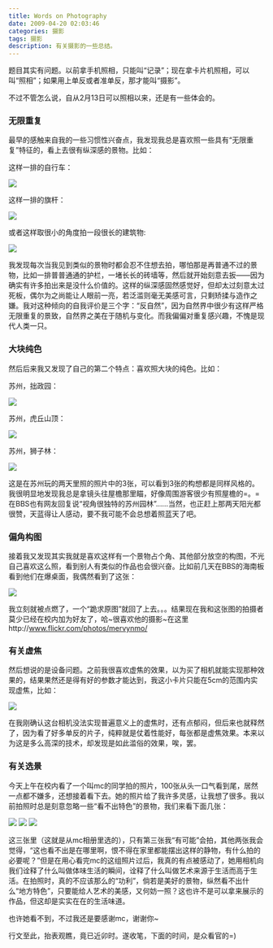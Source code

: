 ```yaml
---
title: Words on Photography
date: 2009-04-20 02:03:46
categories: 摄影
tags: 摄影
description: 有关摄影的一些总结。
---
```

题目其实有问题。以前拿手机照相，只能叫“记录”；现在拿卡片机照相，可以叫“照相”；如果用上单反或者准单反，那才能叫“摄影”。

不过不管怎么说，自从2月13日可以照相以来，还是有一些体会的。

### 无限重复

最早的感触来自我的一些习惯性兴奋点，我发现我总是喜欢照一些具有“无限重复”特征的，看上去很有纵深感的景物。比如：

这样一排的自行车：

![](http://ww2.sinaimg.cn/mw690/5613ec79jw1f7wbfvm15aj21kw2dc1ky.jpg)

这样一排的旗杆：

![](http://ww3.sinaimg.cn/mw690/5613ec79jw1f7wbgl0amvj21kw16odx6.jpg)

或者这样取很小的角度拍一段很长的建筑物:

![](http://ww2.sinaimg.cn/mw690/5613ec79jw1f7wbicthqwj21kw2dc4qq.jpg)

我发现每次当我见到类似的景物时都会忍不住想去拍，哪怕那是再普通不过的景物，比如一排普普通通的护栏，一堵长长的砖墙等，然后就开始刻意去扳——因为确实有许多拍出来是没什么价值的。这样的纵深感固然感觉好，但却太过刻意太过死板，偶尔为之尚能让人眼前一亮，若泛滥则毫无美感可言，只剩矫揉与造作之嫌。我对这种倾向的自我评价是三个字：“反自然”，因为自然界中很少有这样严格无限重复的景致，自然界之美在于随机与变化。而我偏偏对重复感兴趣，不愧是现代人类一只。

### 大块纯色

然后后来我又发现了自己的第二个特点：喜欢照大块的纯色。比如：

苏州，拙政园：

![](http://ww3.sinaimg.cn/mw690/5613ec79jw1f7wbk7wjp1j21kw11x19i.jpg)

苏州，虎丘山顶：

![](http://ww1.sinaimg.cn/mw690/5613ec79jw1f7wbl8holrj21kw2dc7wh.jpg)

苏州，狮子林：

![](http://ww1.sinaimg.cn/mw690/5613ec79jw1f7wblzhjjuj21kw11xwvf.jpg)

这是在苏州玩的两天里照的照片中的3张，可以看到3张的构想都是同样风格的。我很明显地发现我总是拿镜头往屋檐那里瞄，好像周围游客很少有照屋檐的=。= 在BBS也有网友回复说“视角很独特的苏州园林”……当然，也正赶上那两天阳光都很赞，天蓝得让人感动，要不我可能不会总想着照蓝天了吧。

### 偏角构图

接着我又发现其实我就是喜欢这样有一个景物占个角、其他部分放空的构图，不光自己喜欢这么照，看到别人有类似的作品也会很兴奋。比如前几天在BBS的海南板看到他们在爆桌面，我偶然看到了这张：

![](http://ww3.sinaimg.cn/large/5613ec79jw1f7wbry7lcxj20rs0hd7aa.jpg)

我立刻就被点燃了，一个“跪求原图”就回了上去。。。结果现在我和这张图的拍摄者莫少已经在校内加为好友了，哈~很喜欢他的摄影~在这里http://www.flickr.com/photos/mervynmo/

### 有关虚焦

然后想说的是设备问题。之前我很喜欢虚焦的效果，以为买了相机就能实现那种效果的，结果果然还是得有好的参数才能达到，我这小卡片只能在5cm的范围内实现虚焦，比如：

![](http://ww4.sinaimg.cn/mw690/5613ec79jw1f7wbucxjzlj21kw11xqka.jpg)

在我刚确认这台相机没法实现普遍意义上的虚焦时，还有点郁闷，但后来也就释然了，因为看了好多单反的片子，纯粹就是仗着性能好，每张都是虚焦效果。本来以为这是多么高深的技术，却发现是如此滥俗的效果，唉，罢。

### 有关选景

今天上午在校内看了一个叫mc的同学拍的照片，100张从头一口气看到尾，居然一点都不嫌多，还想接着看下去。她的照片给了我许多灵感，让我想了很多。我以前拍照时总是刻意忽略一些“看不出特色”的景物，我们来看下面几张：

![](http://ww4.sinaimg.cn/large/5613ec79jw1f7wbvt6rorj20b50goac4.jpg)
![](http://ww1.sinaimg.cn/large/5613ec79jw1f7wbvt5gz8j20b50got9i.jpg)
![](http://ww2.sinaimg.cn/large/5613ec79jw1f7wbvt73kmj20b50gojt1.jpg)
  
这三张里（这就是从mc相册里选的），只有第三张我“有可能”会拍，其他两张我会觉得，“这也看不出是在哪里啊，恨不得在家里都能摆出这样的静物，有什么拍的必要呢？”但是在用心看完mc的这组照片过后，我真的有点被感动了，她用相机向我们诠释了什么叫做体味生活的瞬间，诠释了什么叫做艺术来源于生活而高于生活。在拍照时，真的不应该那么的“功利”，倘若是美好的景物，纵然看不出什么“地方特色”，只要能给人艺术的美感，又何妨一照？这也许不是可以拿来展示的作品，但这却是实实在在的生活味道。

也许她看不到，不过我还是要感谢mc，谢谢你~

行文至此，抬表观瞧，竟已近卯时。遂收笔，下面的时间，是众看官的=)